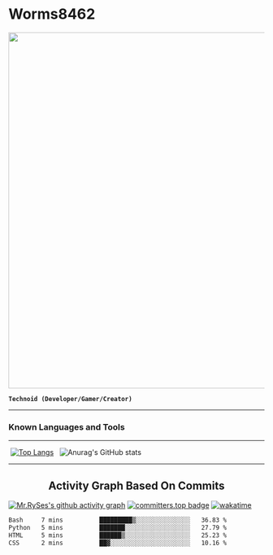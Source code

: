 # Worms8462
<img width="700" src="https://media1.giphy.com/media/v1.Y2lkPTc5MGI3NjExZXBnNXBxNmZpZjh5b3UwMnNtcHJzdHEzMWJoNGt6cThwODB5bXg2cyZlcD12MV9pbnRlcm5hbF9naWZfYnlfaWQmY3Q9Zw/pVGsAWjzvXcZW4ZBTE/giphy.gif">

**`Technoid (Developer/Gamer/Creator)`**

---

<h3>Known Languages and Tools</h3>


---

&nbsp;[![Top Langs](https://github-readme-stats.vercel.app/api/top-langs/?username=gb8462&layout=donut&bg_color=010014)](https://github.com/gb8462/github-readme-stats&bg_color=010014) &nbsp;&nbsp;![Anurag's GitHub stats](https://github-readme-stats.vercel.app/api?username=gb8462&show_icons=true&bg_color=010014)  

---

<h2 align="center">Activity Graph Based On Commits</h2>

[![Mr.RySes's github activity graph](https://github-readme-activity-graph.vercel.app/graph?username=gb8462&bg_color=010014&color=1C78A2&line=00f583&point=00ff11&area=true&hide_border=true)](https://github.com/gb8462/github-readme-activity-graph)
[![committers.top badge](https://user-badge.committers.top/philippines/gb8462.svg)](https://user-badge.committers.top/philippines/gb8462)
[![wakatime](https://wakatime.com/badge/user/a2f6e923-a1e9-4c25-a204-b5188db0ae9f.svg)](https://wakatime.com/@a2f6e923-a1e9-4c25-a204-b5188db0ae9f)

<!--START_SECTION:waka-->

```txt
Bash     7 mins          █████████▒░░░░░░░░░░░░░░░   36.83 %
Python   5 mins          ███████░░░░░░░░░░░░░░░░░░   27.79 %
HTML     5 mins          ██████▒░░░░░░░░░░░░░░░░░░   25.23 %
CSS      2 mins          ██▓░░░░░░░░░░░░░░░░░░░░░░   10.16 %
```

<!--END_SECTION:waka-->
